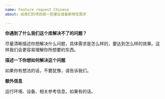 ```yaml
---
name: Feature request Chinese
about: 给我们的项目提一些建议或者新特性需求

---
```


**你遇到了什么我们这个库解决不了的问题？**

尽量清晰描述你想解决什么问题，具体需求是怎么样的，要达到怎么样的效果。这样我们会更容易理解你所想要的东西。

**描述一下你想如何解决这个问题**

如果你有想法的话，不要犹豫，请告诉我们。

**额外信息**

运行环境、设备、相关参考信息，如果有的话。

